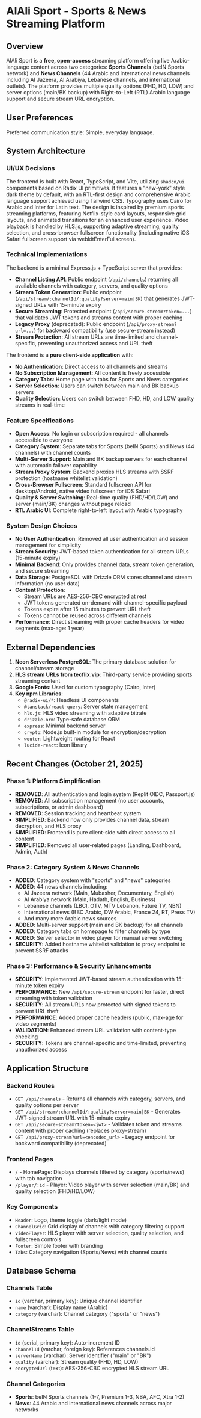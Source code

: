 # AlAli Sport - Sports & News Streaming Platform

## Overview

AlAli Sport is a **free, open-access** streaming platform offering live Arabic-language content across two categories: **Sports Channels** (beIN Sports network) and **News Channels** (44 Arabic and international news channels including Al Jazeera, Al Arabiya, Lebanese channels, and international outlets). The platform provides multiple quality options (FHD, HD, LOW) and server options (main/BK backup) with Right-to-Left (RTL) Arabic language support and secure stream URL encryption.

## User Preferences

Preferred communication style: Simple, everyday language.

## System Architecture

### UI/UX Decisions

The frontend is built with React, TypeScript, and Vite, utilizing `shadcn/ui` components based on Radix UI primitives. It features a "new-york" style dark theme by default, with an RTL-first design and comprehensive Arabic language support achieved using Tailwind CSS. Typography uses Cairo for Arabic and Inter for Latin text. The design is inspired by premium sports streaming platforms, featuring Netflix-style card layouts, responsive grid layouts, and animated transitions for an enhanced user experience. Video playback is handled by HLS.js, supporting adaptive streaming, quality selection, and cross-browser fullscreen functionality (including native iOS Safari fullscreen support via webkitEnterFullscreen).

### Technical Implementations

The backend is a minimal Express.js + TypeScript server that provides:
- **Channel Listing API**: Public endpoint (`/api/channels`) returning all available channels with category, servers, and quality options
- **Stream Token Generation**: Public endpoint (`/api/stream/:channelId/:quality?server=main|BK`) that generates JWT-signed URLs with 15-minute expiry
- **Secure Streaming**: Protected endpoint (`/api/secure-stream?token=...`) that validates JWT tokens and streams content with proper caching
- **Legacy Proxy** (deprecated): Public endpoint (`/api/proxy-stream?url=...`) for backward compatibility (use secure-stream instead)
- **Stream Protection**: All stream URLs are time-limited and channel-specific, preventing unauthorized access and URL theft

The frontend is a **pure client-side application** with:
- **No Authentication**: Direct access to all channels and streams
- **No Subscription Management**: All content is freely accessible
- **Category Tabs**: Home page with tabs for Sports and News categories
- **Server Selection**: Users can switch between main and BK backup servers
- **Quality Selection**: Users can switch between FHD, HD, and LOW quality streams in real-time

### Feature Specifications

- **Open Access**: No login or subscription required - all channels accessible to everyone
- **Category System**: Separate tabs for Sports (beIN Sports) and News (44 channels) with channel counts
- **Multi-Server Support**: Main and BK backup servers for each channel with automatic failover capability
- **Stream Proxy System**: Backend proxies HLS streams with SSRF protection (hostname whitelist validation)
- **Cross-Browser Fullscreen**: Standard fullscreen API for desktop/Android, native video fullscreen for iOS Safari
- **Quality & Server Switching**: Real-time quality (FHD/HD/LOW) and server (main/BK) changes without page reload
- **RTL Arabic UI**: Complete right-to-left layout with Arabic typography

### System Design Choices

- **No User Authentication**: Removed all user authentication and session management for simplicity
- **Stream Security**: JWT-based token authentication for all stream URLs (15-minute expiry)
- **Minimal Backend**: Only provides channel data, stream token generation, and secure streaming
- **Data Storage**: PostgreSQL with Drizzle ORM stores channel and stream information (no user data)
- **Content Protection**: 
  - Stream URLs are AES-256-CBC encrypted at rest
  - JWT tokens generated on-demand with channel-specific payload
  - Tokens expire after 15 minutes to prevent URL theft
  - Tokens cannot be reused across different channels
- **Performance**: Direct streaming with proper cache headers for video segments (max-age: 1 year)

## External Dependencies

1. **Neon Serverless PostgreSQL**: The primary database solution for channel/stream storage
2. **HLS stream URLs from tecflix.vip**: Third-party service providing sports streaming content
3. **Google Fonts**: Used for custom typography (Cairo, Inter)
4. **Key npm Libraries**:
    - `@radix-ui/*`: Headless UI components
    - `@tanstack/react-query`: Server state management
    - `hls.js`: HLS video streaming with adaptive bitrate
    - `drizzle-orm`: Type-safe database ORM
    - `express`: Minimal backend server
    - `crypto`: Node.js built-in module for encryption/decryption
    - `wouter`: Lightweight routing for React
    - `lucide-react`: Icon library

## Recent Changes (October 21, 2025)

### Phase 1: Platform Simplification
- **REMOVED**: All authentication and login system (Replit OIDC, Passport.js)
- **REMOVED**: All subscription management (no user accounts, subscriptions, or admin dashboard)
- **REMOVED**: Session tracking and heartbeat system
- **SIMPLIFIED**: Backend now only provides channel data, stream decryption, and HLS proxy
- **SIMPLIFIED**: Frontend is pure client-side with direct access to all content
- **SIMPLIFIED**: Removed all user-related pages (Landing, Dashboard, Admin, Auth)

### Phase 2: Category System & News Channels
- **ADDED**: Category system with "sports" and "news" categories
- **ADDED**: 44 news channels including:
  - Al Jazeera network (Main, Mubasher, Documentary, English)
  - Al Arabiya network (Main, Hadath, English, Business)
  - Lebanese channels (LBCI, OTV, MTV Lebanon, Future TV, NBN)
  - International news (BBC Arabic, DW Arabic, France 24, RT, Press TV)
  - And many more Arabic news sources
- **ADDED**: Multi-server support (main and BK backup) for all channels
- **ADDED**: Category tabs on homepage to filter channels by type
- **ADDED**: Server selector in video player for manual server switching
- **SECURITY**: Added hostname whitelist validation to proxy endpoint to prevent SSRF attacks

### Phase 3: Performance & Security Enhancements
- **SECURITY**: Implemented JWT-based stream authentication with 15-minute token expiry
- **PERFORMANCE**: New `/api/secure-stream` endpoint for faster, direct streaming with token validation
- **SECURITY**: All stream URLs now protected with signed tokens to prevent URL theft
- **PERFORMANCE**: Added proper cache headers (public, max-age for video segments)
- **VALIDATION**: Enhanced stream URL validation with content-type checking
- **SECURITY**: Tokens are channel-specific and time-limited, preventing unauthorized access

## Application Structure

### Backend Routes
- `GET /api/channels` - Returns all channels with category, servers, and quality options per server
- `GET /api/stream/:channelId/:quality?server=main|BK` - Generates JWT-signed stream URL with 15-minute expiry
- `GET /api/secure-stream?token=<jwt>` - Validates token and streams content with proper caching (replaces proxy-stream)
- `GET /api/proxy-stream?url=<encoded_url>` - Legacy endpoint for backward compatibility (deprecated)

### Frontend Pages
- `/` - HomePage: Displays channels filtered by category (sports/news) with tab navigation
- `/player/:id` - Player: Video player with server selection (main/BK) and quality selection (FHD/HD/LOW)

### Key Components
- `Header`: Logo, theme toggle (dark/light mode)
- `ChannelGrid`: Grid display of channels with category filtering support
- `VideoPlayer`: HLS player with server selection, quality selection, and fullscreen controls
- `Footer`: Simple footer with branding
- `Tabs`: Category navigation (Sports/News) with channel counts

## Database Schema

### Channels Table
- `id` (varchar, primary key): Unique channel identifier
- `name` (varchar): Display name (Arabic)
- `category` (varchar): Channel category ("sports" or "news")

### ChannelStreams Table
- `id` (serial, primary key): Auto-increment ID
- `channelId` (varchar, foreign key): References channels.id
- `serverName` (varchar): Server identifier ("main" or "BK")
- `quality` (varchar): Stream quality (FHD, HD, LOW)
- `encryptedUrl` (text): AES-256-CBC encrypted HLS stream URL

### Channel Categories
- **Sports**: beIN Sports channels (1-7, Premium 1-3, NBA, AFC, Xtra 1-2)
- **News**: 44 Arabic and international news channels across major networks
